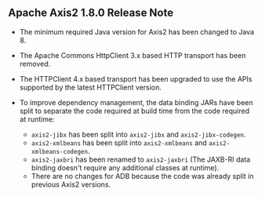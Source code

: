 Apache Axis2 1.8.0 Release Note
-------------------------------

*   The minimum required Java version for Axis2 has been changed to Java 8.

*   The Apache Commons HttpClient 3.x based HTTP transport has been removed.

*   The HTTPClient 4.x based transport has been upgraded to use the APIs supported
    by the latest HTTPClient version.

*   To improve dependency management, the data binding JARs have been split to
    separate the code required at build time from the code required at runtime:
    *   `axis2-jibx` has been split into `axis2-jibx` and `axis2-jibx-codegen`.
    *   `axis2-xmlbeans` has been split into `axis2-xmlbeans` and
        `axis2-xmlbeans-codegen`.
    *   `axis2-jaxbri` has been renamed to `axis2-jaxbri` (The JAXB-RI data
        binding doesn't require any additional classes at runtime).
    *   There are no changes for ADB because the code was already split in
        previous Axis2 versions.
